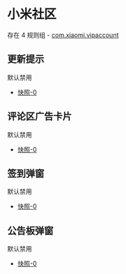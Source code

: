 # 小米社区

存在 4 规则组 - [com.xiaomi.vipaccount](/src/apps/com.xiaomi.vipaccount.ts)

## 更新提示

默认禁用

- [快照-0](https://i.gkd.li/i/12642466)

## 评论区广告卡片

默认禁用

- [快照-0](https://i.gkd.li/i/12642459)

## 签到弹窗

默认禁用

- [快照-0](https://i.gkd.li/i/13328271)

## 公告板弹窗

默认禁用

- [快照-0](https://i.gkd.li/i/13400617)
